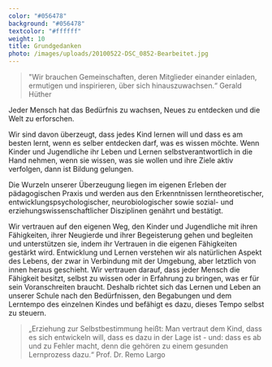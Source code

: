 ```yaml
---
color: "#056478"
background: "#056478"
textcolor: "#ffffff"
weight: 10
title: Grundgedanken
photo: /images/uploads/20100522-DSC_0852-Bearbeitet.jpg
---
```

> "Wir brauchen Gemeinschaften, deren Mitglieder einander
> einladen, ermutigen und inspirieren, über sich hinauszuwachsen.“
> Gerald Hüther

Jeder Mensch hat das Bedürfnis zu wachsen, Neues zu entdecken und die Welt zu erforschen. 

Wir sind davon überzeugt, dass jedes Kind lernen will und dass es am besten lernt, wenn es selber entdecken darf, was es wissen möchte. Wenn Kinder und Jugendliche ihr Leben und Lernen selbstverantwortlich in die Hand nehmen, wenn sie wissen, was sie wollen und ihre Ziele aktiv verfolgen, dann ist Bildung gelungen.

Die Wurzeln unserer Überzeugung liegen im eigenen Erleben der pädagogischen Praxis und werden aus den Erkenntnissen lerntheoretischer, entwicklungspsychologischer, neurobiologischer sowie sozial- und erziehungswissenschaftlicher Disziplinen genährt und bestätigt.

Wir vertrauen auf den eigenen Weg, den Kinder und Jugendliche mit ihren Fähigkeiten, ihrer
Neugierde und ihrer Begeisterung gehen und begleiten und unterstützen sie, indem ihr Vertrauen in die eigenen Fähigkeiten gestärkt wird. Entwicklung und Lernen verstehen wir als natürlichen Aspekt des Lebens, der zwar in Verbindung mit der Umgebung, aber letztlich von innen heraus geschieht. Wir vertrauen darauf, dass jeder Mensch die Fähigkeit besitzt, selbst zu wissen oder in Erfahrung zu bringen, was er für sein Voranschreiten braucht. Deshalb richtet sich das Lernen und Leben an unserer Schule nach den Bedürfnissen, den Begabungen und dem Lerntempo des einzelnen Kindes und befähigt es dazu, dieses Tempo selbst zu steuern.

> „Erziehung zur Selbstbestimmung heißt: Man vertraut dem Kind, dass es sich entwickeln
> will, dass es dazu in der Lage ist - und: dass es ab und zu Fehler macht,
> denn die gehören zu einem gesunden Lernprozess dazu.“
> Prof. Dr. Remo Largo